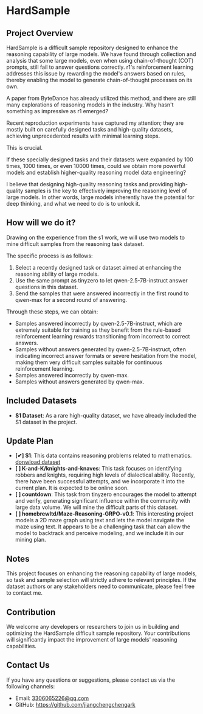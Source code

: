 # HardSample

## Project Overview
HardSample is a difficult sample repository designed to enhance the reasoning capability of large models. We have found through collection and analysis that some large models, even when using chain-of-thought (COT) prompts, still fail to answer questions correctly. r1's reinforcement learning addresses this issue by rewarding the model's answers based on rules, thereby enabling the model to generate chain-of-thought processes on its own.

A paper from ByteDance has already utilized this method, and there are still many explorations of reasoning models in the industry. Why hasn't something as impressive as r1 emerged?

Recent reproduction experiments have captured my attention; they are mostly built on carefully designed tasks and high-quality datasets, achieving unprecedented results with minimal learning steps.

This is crucial.

If these specially designed tasks and their datasets were expanded by 100 times, 1000 times, or even 10000 times, could we obtain more powerful models and establish higher-quality reasoning model data engineering?

I believe that designing high-quality reasoning tasks and providing high-quality samples is the key to effectively improving the reasoning level of large models. In other words, large models inherently have the potential for deep thinking, and what we need to do is to unlock it.

## How will we do it?

Drawing on the experience from the s1 work, we will use two models to mine difficult samples from the reasoning task dataset.

The specific process is as follows:

1. Select a recently designed task or dataset aimed at enhancing the reasoning ability of large models.
2. Use the same prompt as tinyzero to let qwen-2.5-7B-instruct answer questions in this dataset.
3. Send the samples that were answered incorrectly in the first round to qwen-max for a second round of answering.

Through these steps, we can obtain:

- Samples answered incorrectly by qwen-2.5-7B-instruct, which are extremely suitable for training as they benefit from the rule-based reinforcement learning rewards transitioning from incorrect to correct answers.
- Samples without answers generated by qwen-2.5-7B-instruct, often indicating incorrect answer formats or severe hesitation from the model, making them very difficult samples suitable for continuous reinforcement learning.
- Samples answered incorrectly by qwen-max.
- Samples without answers generated by qwen-max.

## Included Datasets
- **S1 Dataset**: As a rare high-quality dataset, we have already included the S1 dataset in the project.

## Update Plan
- **[✔] S1**: This data contains reasoning problems related to mathematics.  [donwload dataset](https://www.alipan.com/s/dz3yRb3Beke)
- **[ ] K-and-K/knights-and-knaves**: This task focuses on identifying robbers and knights, requiring high levels of dialectical ability. Recently, there have been successful attempts, and we incorporate it into the current plan. It is expected to be online soon.
- **[ ] countdown**: This task from tinyzero encourages the model to attempt and verify, generating significant influence within the community with large data volume. We will mine the difficult parts of this dataset.
- **[ ] homebrewltd/Maze-Reasoning-GRPO-v0.1**: This interesting project models a 2D maze graph using text and lets the model navigate the maze using text. It appears to be a challenging task that can allow the model to backtrack and perceive modeling, and we  include it in our mining plan.

## Notes
This project focuses on enhancing the reasoning capability of large models, so task  and sample selection will strictly adhere to relevant principles. If the dataset authors or any stakeholders need to communicate, please feel free to contact me.

## Contribution
We welcome any developers or researchers to join us in building and optimizing the HardSample difficult sample repository. Your contributions will significantly impact the improvement of large models' reasoning capabilities.

## Contact Us
If you have any questions or suggestions, please contact us via the following channels:
- Email: 3306065226@qq.com
- GitHub: https://github.com/jiangchengchengark
